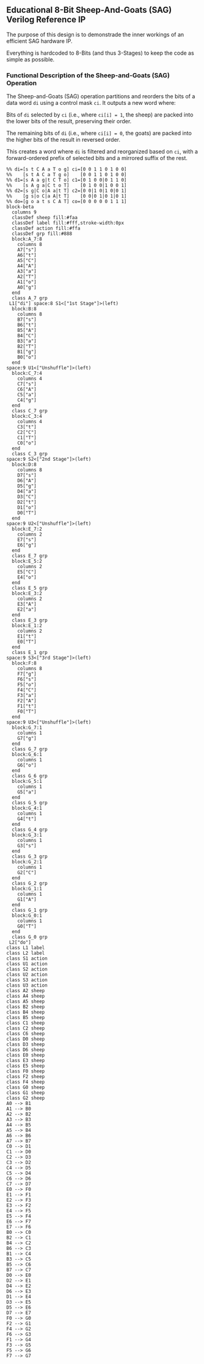 ## Educational 8-Bit Sheep-And-Goats (SAG) Verilog Reference IP

The purpose of this design is to demonstrade the inner workings of an efficient SAG hardware IP.

Everything is hardcoded to 8-Bits (and thus 3-Stages) to keep the code as simple as possible.


### Functional Description of the Sheep-and-Goats (SAG) Operation

The Sheep-and-Goats (SAG) operation partitions and reorders the bits of a data
word `di` using a control mask `ci`. It outputs a new word where:

Bits of `di` selected by `ci` (i.e., where `ci[i] = 1`, the sheep) are packed
into the lower bits of the result, preserving their order.

The remaining bits of `di` (i.e., where `ci[i] = 0`, the goats) are packed into
the higher bits of the result in reversed order.

This creates a word where `di` is filtered and reorganized based on `ci`, with
a forward-ordered prefix of selected bits and a mirrored suffix of the rest.

```mermaid
%% di=[s t C A a T o g] ci=[0 0 1 1 0 1 0 0]
%%    [s t A C a T g o]    [0 0 1 1 0 1 0 0]
%% d1=[s A a g|t C T o] c1=[0 1 0 0|0 1 1 0]
%%    [s A g a|C t o T]    [0 1 0 0|1 0 0 1]
%% d2=[s g|C o|A a|t T] c2=[0 0|1 0|1 0|0 1]
%%    [g s|o C|a A|t T]    [0 0|0 1|0 1|0 1]
%% do=[g o a t s C A T] co=[0 0 0 0 0 1 1 1]
block-beta
  columns 9
  classDef sheep fill:#faa
  classDef label fill:#fff,stroke-width:0px
  classDef action fill:#ffa
  classDef grp fill:#888
  block:A_7:8
    columns 8
    A7["s"]
    A6["t"]
    A5["C"]
    A4["A"]
    A3["a"]
    A2["T"]
    A1["o"]
    A0["g"]
  end
  class A_7 grp
 L1["di"] space:8 S1<["1st Stage"]>(left)
  block:B:8
    columns 8
    B7["s"]
    B6["t"]
    B5["A"]
    B4["C"]
    B3["a"]
    B2["T"]
    B1["g"]
    B0["o"]
  end
space:9 U1<["Unshuffle"]>(left)
  block:C_7:4
    columns 4
    C7["s"]
    C6["A"]
    C5["a"]
    C4["g"]
  end
  class C_7 grp
  block:C_3:4
    columns 4
    C3["t"]
    C2["C"]
    C1["T"]
    C0["o"]
  end
  class C_3 grp
space:9 S2<["2nd Stage"]>(left)
  block:D:8
    columns 8
    D7["s"]
    D6["A"]
    D5["g"]
    D4["a"]
    D3["C"]
    D2["t"]
    D1["o"]
    D0["T"]
  end
space:9 U2<["Unshuffle"]>(left)
  block:E_7:2
    columns 2
    E7["s"]
    E6["g"]
  end
  class E_7 grp
  block:E_5:2
    columns 2
    E5["C"]
    E4["o"]
  end
  class E_5 grp
  block:E_3:2
    columns 2
    E3["A"]
    E2["a"]
  end
  class E_3 grp
  block:E_1:2
    columns 2
    E1["t"]
    E0["T"]
  end
  class E_1 grp
space:9 S3<["3rd Stage"]>(left)
  block:F:8
    columns 8
    F7["g"]
    F6["s"]
    F5["o"]
    F4["C"]
    F3["a"]
    F2["A"]
    F1["t"]
    F0["T"]
  end
space:9 U3<["Unshuffle"]>(left)
  block:G_7:1
    columns 1
    G7["g"]
  end
  class G_7 grp
  block:G_6:1
    columns 1
    G6["o"]
  end
  class G_6 grp
  block:G_5:1
    columns 1
    G5["a"]
  end
  class G_5 grp
  block:G_4:1
    columns 1
    G4["t"]
  end
  class G_4 grp
  block:G_3:1
    columns 1
    G3["s"]
  end
  class G_3 grp
  block:G_2:1
    columns 1
    G2["C"]
  end
  class G_2 grp
  block:G_1:1
    columns 1
    G1["A"]
  end
  class G_1 grp
  block:G_0:1
    columns 1
    G0["T"]
  end
  class G_0 grp
 L2["do"]
class L1 label
class L2 label
class S1 action
class U1 action
class S2 action
class U2 action
class S3 action
class U3 action
class A2 sheep
class A4 sheep
class A5 sheep
class B2 sheep
class B4 sheep
class B5 sheep
class C1 sheep
class C2 sheep
class C6 sheep
class D0 sheep
class D3 sheep
class D6 sheep
class E0 sheep
class E3 sheep
class E5 sheep
class F0 sheep
class F2 sheep
class F4 sheep
class G0 sheep
class G1 sheep
class G2 sheep
A0 --> B1
A1 --> B0
A2 --> B2
A3 --> B3
A4 --> B5
A5 --> B4
A6 --> B6
A7 --> B7
C0 --> D1
C1 --> D0
C2 --> D3
C3 --> D2
C4 --> D5
C5 --> D4
C6 --> D6
C7 --> D7
E0 --> F0
E1 --> F1
E2 --> F3
E3 --> F2
E4 --> F5
E5 --> F4
E6 --> F7
E7 --> F6
B0 --> C0
B2 --> C1
B4 --> C2
B6 --> C3
B1 --> C4
B3 --> C5
B5 --> C6
B7 --> C7
D0 --> E0
D2 --> E1
D4 --> E2
D6 --> E3
D1 --> E4
D3 --> E5
D5 --> E6
D7 --> E7
F0 --> G0
F2 --> G1
F4 --> G2
F6 --> G3
F1 --> G4
F3 --> G5
F5 --> G6
F7 --> G7
```
